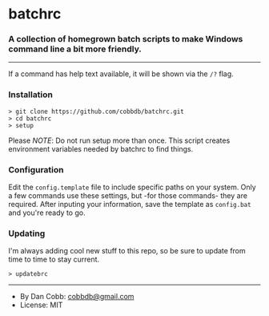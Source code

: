 # batchrc
### A collection of homegrown batch scripts to make Windows command line a bit more friendly.

---
If a command has help text available, it will be shown via the ```/?``` flag.

### Installation

    > git clone https://github.com/cobbdb/batchrc.git
    > cd batchrc
    > setup

Please *NOTE*: Do not run setup more than once. This script creates environment variables needed by batchrc to find things.

### Configuration
Edit the ```config.template``` file to include specific paths on your system. Only a few commands use these settings, but -for those commands- they are required. After inputing your information, save the template as ```config.bat``` and you're ready to go.

### Updating
I'm always adding cool new stuff to this repo, so be sure to update from time to time to stay current.

    > updatebrc

---
* By Dan Cobb: <cobbdb@gmail.com>
* License: MIT